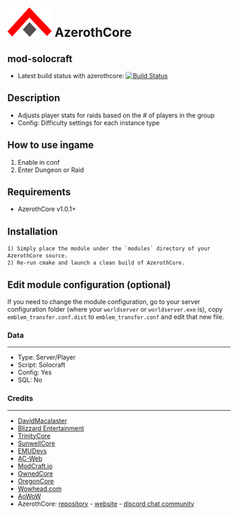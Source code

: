 # ![logo](https://raw.githubusercontent.com/azerothcore/azerothcore.github.io/master/images/logo-github.png) AzerothCore
## mod-solocraft
- Latest build status with azerothcore: [![Build Status](https://github.com/azerothcore/mod-solocraft/workflows/core-build/badge.svg?branch=master&event=push)](https://github.com/azerothcore/mod-solocraft)


## Description

- Adjusts player stats for raids based on the # of players in the group
- Config: Difficulty settings for each instance type

## How to use ingame

1. Enable in conf
2. Enter Dungeon or Raid

## Requirements

- AzerothCore v1.0.1+


## Installation

```
1) Simply place the module under the `modules` directory of your AzerothCore source. 
2) Re-run cmake and launch a clean build of AzerothCore.
```

## Edit module configuration (optional)

If you need to change the module configuration, go to your server configuration folder (where your `worldserver` or `worldserver.exe` is), copy `emblem_transfer.conf.dist` to `emblem_transfer.conf` and edit that new file.

### Data ###
------------------------------------------------------------------------------------------------------------------
- Type: Server/Player
- Script: Solocraft
- Config: Yes
- SQL: No

### Credits ###
------------------------------------------------------------------------------------------------------------------
- [DavidMacalaster](https://github.com/DavidMacalaster/Solocraft)
- [Blizzard Entertainment](http://blizzard.com)
- [TrinityCore](https://github.com/TrinityCore/TrinityCore/blob/3.3.5/THANKS)
- [SunwellCore](http://www.azerothcore.org/pages/sunwell.pl/)
- [EMUDevs](https://youtube.com/user/EmuDevs)
- [AC-Web](http://ac-web.org/)
- [ModCraft.io](http://modcraft.io/)
- [OwnedCore](http://ownedcore.com/)
- [OregonCore](https://wiki.oregon-core.net/)
- [Wowhead.com](http://wowhead.com)
- [AoWoW](https://wotlk.evowow.com/)
- AzerothCore: [repository](https://github.com/azerothcore) - [website](http://azerothcore.org/) - [discord chat community](https://discord.gg/PaqQRkd)
